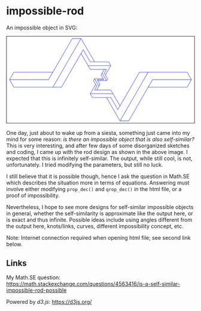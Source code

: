 # impossible-rod
An impossible object in SVG:

![Image of Impossible Rod](./impossible-rod.png)

One day, just about to wake up from a siesta, something just came into my mind for some reason: *is there an impossible object that is also self-similar?* This is very interesting, and after few days of some disorganized sketches and coding, I came up with the rod design as shown in the above image. I expected that this is infinitely self-similar. The output, while still cool, is not, unfortunately. I tried modifying the parameters, but still no luck.

I still believe that it is possible though, hence I ask the question in Math.SE which describes the situation more in terms of equations. Answering must involve either modifying `prop_dec()` and `qrop_dec()` in the html file, or a proof of impossibility.

Nevertheless, I hope to see more designs for self-similar impossible objects in general, whether the self-similarity is approximate like the output here, or is exact and thus infinite. Possible ideas include using angles different from the output here, knots/links, curves, different impossibility concept, etc.

Note: Internet connection required when opening html file; see second link below.

## Links
My Math.SE question: https://math.stackexchange.com/questions/4563416/is-a-self-similar-impossible-rod-possible

Powered by *d3.js*: https://d3js.org/
